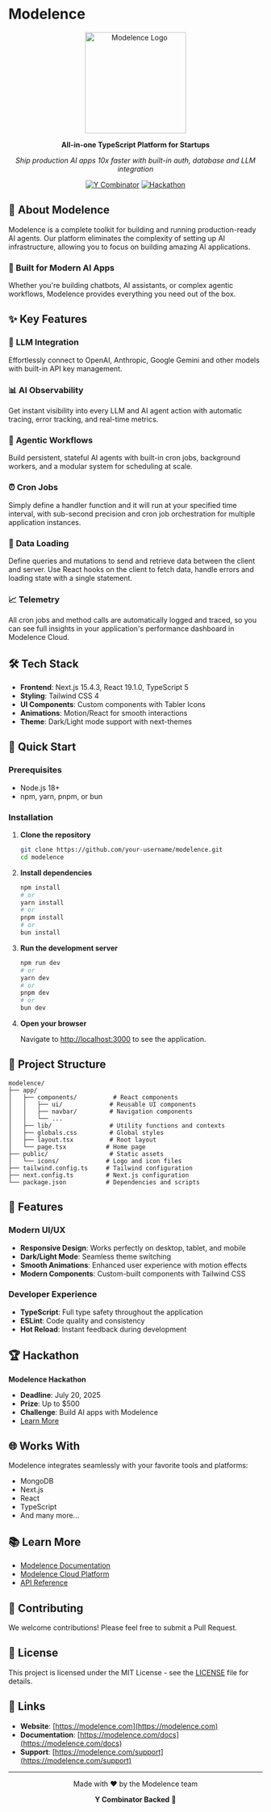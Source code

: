 # Modelence

<div align="center">
  <img src="https://modelence.com/modelence-logo.svg" alt="Modelence Logo" width="200" height="200">
  
  **All-in-one TypeScript Platform for Startups**
  
  *Ship production AI apps 10x faster with built-in auth, database and LLM integration*

  [![Y Combinator](https://img.shields.io/badge/Y%20Combinator-Backed-orange)](https://modelence.com)
  [![Hackathon](https://img.shields.io/badge/Hackathon-$500%20Prize-gold)](https://modelence.com/hackathon)
</div>

## 🚀 About Modelence

Modelence is a complete toolkit for building and running production-ready AI agents. Our platform eliminates the complexity of setting up AI infrastructure, allowing you to focus on building amazing AI applications.

### 🎯 Built for Modern AI Apps

Whether you're building chatbots, AI assistants, or complex agentic workflows, Modelence provides everything you need out of the box.

## ✨ Key Features

### 🤖 **LLM Integration**
Effortlessly connect to OpenAI, Anthropic, Google Gemini and other models with built-in API key management.

### 📊 **AI Observability**
Get instant visibility into every LLM and AI agent action with automatic tracing, error tracking, and real-time metrics.

### 🔄 **Agentic Workflows**
Build persistent, stateful AI agents with built-in cron jobs, background workers, and a modular system for scheduling at scale.

### ⏰ **Cron Jobs**
Simply define a handler function and it will run at your specified time interval, with sub-second precision and cron job orchestration for multiple application instances.

### 📡 **Data Loading**
Define queries and mutations to send and retrieve data between the client and server. Use React hooks on the client to fetch data, handle errors and loading state with a single statement.

### 📈 **Telemetry**
All cron jobs and method calls are automatically logged and traced, so you can see full insights in your application's performance dashboard in Modelence Cloud.

## 🛠️ Tech Stack

- **Frontend**: Next.js 15.4.3, React 19.1.0, TypeScript 5
- **Styling**: Tailwind CSS 4
- **UI Components**: Custom components with Tabler Icons
- **Animations**: Motion/React for smooth interactions
- **Theme**: Dark/Light mode support with next-themes

## 🚀 Quick Start

### Prerequisites

- Node.js 18+ 
- npm, yarn, pnpm, or bun

### Installation

1. **Clone the repository**
   ```bash
   git clone https://github.com/your-username/modelence.git
   cd modelence
   ```

2. **Install dependencies**
   ```bash
   npm install
   # or
   yarn install
   # or
   pnpm install
   # or
   bun install
   ```

3. **Run the development server**
   ```bash
   npm run dev
   # or
   yarn dev
   # or
   pnpm dev
   # or
   bun dev
   ```

4. **Open your browser**
   
   Navigate to [http://localhost:3000](http://localhost:3000) to see the application.

## 📁 Project Structure

```
modelence/
├── app/
│   ├── components/          # React components
│   │   ├── ui/             # Reusable UI components
│   │   ├── navbar/         # Navigation components
│   │   └── ...
│   ├── lib/                # Utility functions and contexts
│   ├── globals.css         # Global styles
│   ├── layout.tsx          # Root layout
│   └── page.tsx           # Home page
├── public/                 # Static assets
│   └── icons/             # Logo and icon files
├── tailwind.config.ts     # Tailwind configuration
├── next.config.ts         # Next.js configuration
└── package.json           # Dependencies and scripts
```

## 🎨 Features

### Modern UI/UX
- **Responsive Design**: Works perfectly on desktop, tablet, and mobile
- **Dark/Light Mode**: Seamless theme switching
- **Smooth Animations**: Enhanced user experience with motion effects
- **Modern Components**: Custom-built components with Tailwind CSS

### Developer Experience
- **TypeScript**: Full type safety throughout the application
- **ESLint**: Code quality and consistency
- **Hot Reload**: Instant feedback during development

## 🏆 Hackathon

**Modelence Hackathon**
- **Deadline**: July 20, 2025
- **Prize**: Up to $500
- **Challenge**: Build AI apps with Modelence
- [Learn More](https://modelence.com/hackathon)

## 🌐 Works With

Modelence integrates seamlessly with your favorite tools and platforms:
- MongoDB
- Next.js
- React
- TypeScript
- And many more...

## 📚 Learn More

- [Modelence Documentation](https://modelence.com/docs)
- [Modelence Cloud Platform](https://modelence.com)
- [API Reference](https://modelence.com/api)

## 🤝 Contributing

We welcome contributions! Please feel free to submit a Pull Request.

## 📄 License

This project is licensed under the MIT License - see the [LICENSE](LICENSE) file for details.

## 🔗 Links

- **Website**: [https://modelence.com](https://modelence.com)
- **Documentation**: [https://modelence.com/docs](https://modelence.com/docs)
- **Support**: [https://modelence.com/support](https://modelence.com/support)

---

<div align="center">
  Made with ❤️ by the Modelence team
  
  **Y Combinator Backed** 🚀
</div>
